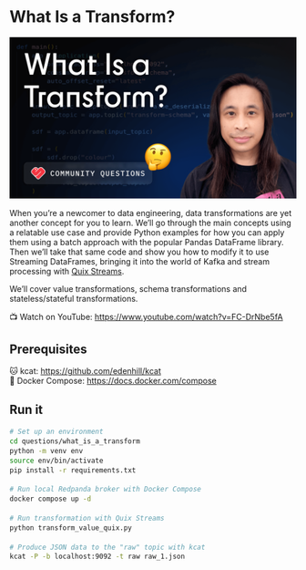 # What Is a Transform?

[![YouTube thumbnail](youtube_thumbnail.png?raw=true)](https://www.youtube.com/watch?v=FC-DrNbe5fA)


When you’re a newcomer to data engineering, data transformations are yet another concept for you to learn. We’ll go through the main concepts using a relatable use case and provide Python examples for how you can apply them using a batch approach with the popular Pandas DataFrame library. Then we’ll take that same code and show you how to modify it to use Streaming DataFrames, bringing it into the world of Kafka and stream processing with [Quix Streams](https://github.com/quixio/quix-streams).

We’ll cover value transformations, schema transformations and stateless/stateful transformations.

📺 Watch on YouTube: https://www.youtube.com/watch?v=FC-DrNbe5fA

## Prerequisites

🐱 kcat: https://github.com/edenhill/kcat \
🐋 Docker Compose: https://docs.docker.com/compose

## Run it

```sh
# Set up an environment
cd questions/what_is_a_transform
python -m venv env
source env/bin/activate
pip install -r requirements.txt

# Run local Redpanda broker with Docker Compose
docker compose up -d

# Run transformation with Quix Streams
python transform_value_quix.py

# Produce JSON data to the "raw" topic with kcat
kcat -P -b localhost:9092 -t raw raw_1.json
```
